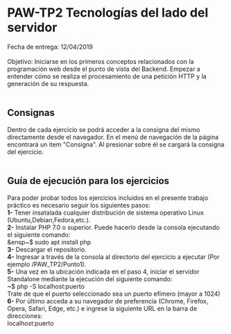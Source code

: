 # PAW-TP2 Tecnologías del lado del servidor
Fecha de entrega: 12/04/2019 
<br><br>
Objetivo: Iniciarse en los primeros conceptos relacionados con la programación web desde el punto
de vista del Backend. Empezar a entender cómo se realiza el procesamiento de una petición HTTP y la
generación de su respuesta.
<br><br>
## Consignas
Dentro de cada ejercicio se podrá acceder a la consigna del mismo directamente desde el navegador. En el menú de navegación de la página encontrará un item "Consigna". Al presionar sobre él se cargará la consigna del ejercicio. 
<br><br>
## Guía de ejecución para los ejercicios
Para poder probar todos los ejercicios incluidos en el presente trabajo práctico es necesario seguir los siguientes pasos:<br>
**1-** Tener insatalada cualquier distribución de sistema operativo Linux (Ubuntu,Debian,Fedora,etc.).<br>
**2-** Instalar PHP 7.0 o superior. Puede hacerlo desde la consola ejecutando el siguiente comando: <br>
&ensp~$ sudo apt install php<br>
**3-** Descargar el repositorio.<br>
**4-** Ingresar a través de la consola al directorio del ejercicio a ejecutar (Por ejemplo /PAW_TP2/Punto1).<br>
**5-**     Una vez en la ubicación indicada en el paso 4, iniciar el servidor Standalone mediante la ejecución del siguiente comando:<br>
        ~$ php -S localhost:puerto<br>
   Trate de que el puerto seleccionado sea un puerto efímero (mayor a 1024)<br>
**6-** Por último acceda a su navegador de preferencia (Chrome, Firefox, Opera, Safari, Edge, etc.) e ingrese la siguiente URL en la barra de direcciones: <br>
        localhost:puerto



